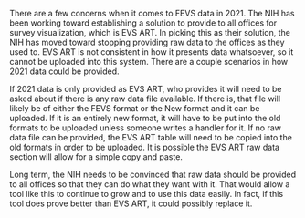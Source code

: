 ﻿There are a few concerns when it comes to FEVS data in 2021.
The NIH has been working toward establishing a solution to provide to all offices for survey visualization, which is EVS ART.
In picking this as their solution, the NIH has moved toward stopping providing raw data to the offices as they used to.
EVS ART	is not consistent in how it presents data whatsoever, so it cannot be uploaded into this system.
There are a couple scenarios in how 2021 data could be provided.

If 2021 data is only provided as EVS ART, who provides it will need to be asked about if there is any raw data file available.
If there is, that file will likely be of either the FEVS format or the New format and it can be uploaded.
If it is an entirely new format, it will have to be put into the old formats to be uploaded unless someone writes a handler for it.
If no raw data file can be provided, the EVS ART table will need to be copied into the old formats in order to be uploaded.
It is possible the EVS ART raw data section will allow for a simple copy and paste.

Long term, the NIH needs to be convinced that raw data should be provided to all offices so that they can do what they want with it.
That would allow a tool like this to continue to grow and to use this data easily.
In fact, if this tool does prove better than EVS ART, it could possibly replace it.